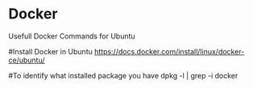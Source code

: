 # Docker
Usefull Docker Commands for Ubuntu

#Install Docker in Ubuntu
https://docs.docker.com/install/linux/docker-ce/ubuntu/

#To identify what installed package you have
dpkg -l | grep -i docker


